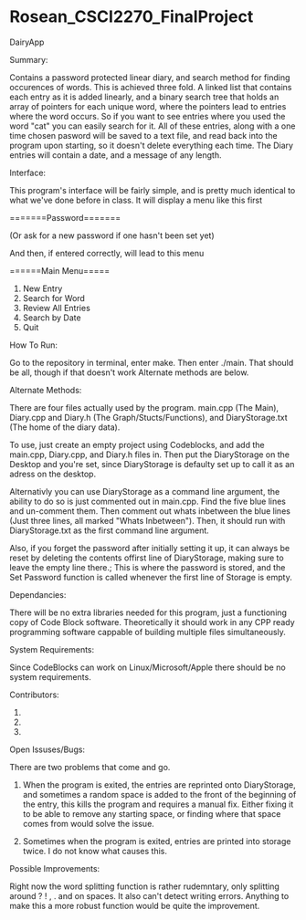 # Rosean_CSCI2270_FinalProject

DairyApp

Summary:

Contains a password protected linear diary, and search method for finding occurences of words. This is achieved three fold. A linked list that contains each entry as it is added linearly, and a binary search tree that holds an array of pointers for each unique word, where the pointers lead to entries where the word occurs. So if you want to see entries where you used the word "cat" you can easily search for it. All of these entries, along with a one time chosen pasword will be saved to a text file, and read back into the program upon starting, so it doesn't delete everything each time. The Diary entries will contain a date, and a message of any length.

Interface:

This program's interface will be fairly simple, and is pretty much identical to what we've done before in class. It will display a menu like this first

=======Password======= 

(Or ask for a new password if one hasn't been set yet)


And then, if entered correctly, will lead to this menu

======Main Menu===== 
1. New Entry 
2. Search for Word
3. Review All Entries
4. Search by Date 
5. Quit

How To Run:

Go to the repository in terminal, enter make. Then enter ./main. That should be all, though if that doesn't work Alternate methods are below.


Alternate Methods:

There are four files actually used by the program. main.cpp (The Main), Diary.cpp and Diary.h (The Graph/Stucts/Functions), and DiaryStorage.txt (The home of the diary data).

To use, just create an empty project using Codeblocks, and add the main.cpp, Diary.cpp, and Diary.h files in. Then put the DiaryStorage on the Desktop and you're set, since DiaryStorage is defaulty set up to call it as an adress on the desktop. 

Alternativly you can use DiaryStorage as a command line argument, the ability to do so is just commented out in main.cpp. Find the five blue lines and un-comment them. Then comment out whats inbetween the blue lines (Just three lines, all marked "Whats Inbetween"). Then, it should run with DiaryStorage.txt as the first command line argument.

Also, if you forget the password after initially setting it up, it can always be reset by deleting the contents offirst line of DiaryStorage, making sure to leave the empty line there.; This is where the password is stored, and the Set Password function is called whenever the first line of Storage is empty. 

Dependancies:

There will be no extra libraries needed for this program, just a functioning copy of Code Block software. Theoretically it should work in any CPP ready programming software cappable of building multiple files simultaneously.

System Requirements:

Since CodeBlocks can work on Linux/Microsoft/Apple there should be no system requirements.

Contributors:

1.
2.
3.


Open Issuses/Bugs:

There are two problems that come and go.

1. When the program is exited, the entries are reprinted onto DiaryStorage, and sometimes a random space is added to the front of the beginning of the entry, this kills the program and requires a manual fix. Either fixing it to be able to remove any starting space, or finding where that space comes from would solve the issue.

2. Sometimes when the program is exited, entries are printed into storage twice. I do not know what causes this.  

Possible Improvements:

Right now the word splitting function is rather rudemntary, only splitting around ? ! , . and on spaces. It also can't detect writing errors. Anything to make this a more robust function would be quite the improvement.
